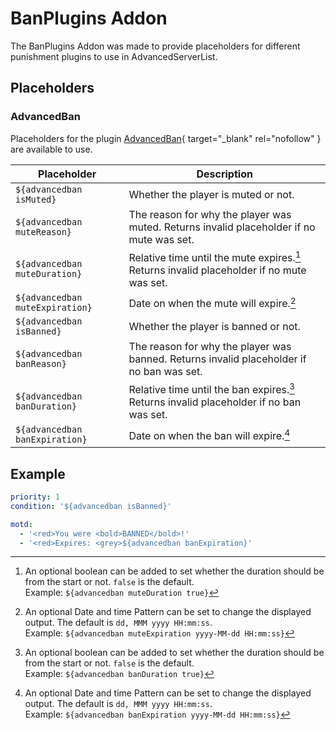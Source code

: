 # BanPlugins Addon

The BanPlugins Addon was made to provide placeholders for different punishment plugins to use in AdvancedServerList.

## Placeholders

### AdvancedBan

Placeholders for the plugin [AdvancedBan](https://www.spigotmc.org/resources/8695/){ target="_blank" rel="nofollow" } are available to use.

| Placeholder                     | Description                                                                               |
|---------------------------------|-------------------------------------------------------------------------------------------|
| `${advancedban isMuted}`        | Whether the player is muted or not.                                                       |
| `${advancedban muteReason}`     | The reason for why the player was muted. Returns invalid placeholder if no mute was set.  |
| `${advancedban muteDuration}`   | Relative time until the mute expires.[^1] Returns invalid placeholder if no mute was set. |
| `${advancedban muteExpiration}` | Date on when the mute will expire.[^2]                                                    |
| `${advancedban isBanned}`       | Whether the player is banned or not.                                                      |
| `${advancedban banReason}`      | The reason for why the player was banned. Returns invalid placeholder if no ban was set.  |
| `${advancedban banDuration}`    | Relative time until the ban expires.[^3] Returns invalid placeholder if no ban was set.   |
| `${advancedban banExpiration}`  | Date on when the ban will expire.[^4]                                                     |

[^1]:
    An optional boolean can be added to set whether the duration should be from the start or not. `false` is the default.  
    Example: `${advancedban muteDuration true}`
[^2]:
    An optional Date and time Pattern can be set to change the displayed output. The default is `dd, MMM yyyy HH:mm:ss`.  
    Example: `${advancedban muteExpiration yyyy-MM-dd HH:mm:ss}`
[^3]:
    An optional boolean can be added to set whether the duration should be from the start or not. `false` is the default.  
    Example: `${advancedban banDuration true}`
[^4]:
    An optional Date and time Pattern can be set to change the displayed output. The default is `dd, MMM yyyy HH:mm:ss`.  
    Example: `${advancedban banExpiration yyyy-MM-dd HH:mm:ss}`

## Example

```yaml title="banned.yml"
priority: 1
condition: '${advancedban isBanned}'

motd:
  - '<red>You were <bold>BANNED</bold>!'
  - '<red>Expires: <grey>${advancedban banExpiration}'
```